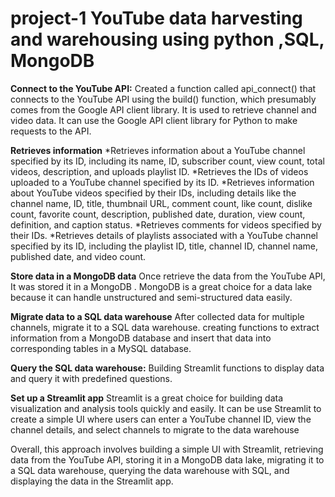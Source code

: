# project-1 YouTube data harvesting and warehousing using python ,SQL, MongoDB

**Connect to the YouTube API:**
 Created a function called api_connect() that connects to the YouTube API using the build() function, which presumably comes from the Google API client library. 
 It is used  to retrieve channel and video data. It can use the Google API client library for Python to make requests to the API.
 
 **Retrieves information** 
*Retrieves information about a YouTube channel specified by its ID, including its name, ID, subscriber count, view count, total videos, description, and uploads playlist ID.
*Retrieves the IDs of videos uploaded to a YouTube channel specified by its ID.
*Retrieves information about YouTube videos specified by their IDs, including details like the channel name, ID, title, thumbnail URL, comment count, like count, dislike count, favorite count, description, published date, duration, view count, definition, and caption status.
*Retrieves comments for videos specified by their IDs.
*Retrieves details of playlists associated with a YouTube channel specified by its ID, including the playlist ID, title, channel ID, channel name, published date, and video count.

**Store data in a MongoDB data** 
Once retrieve the data from the YouTube API, It was stored it in a MongoDB . MongoDB is a great choice for a data lake because it can handle unstructured and semi-structured data easily.

**Migrate data to a SQL data warehouse**
After collected data for multiple channels, migrate it to a SQL data warehouse.
creating functions to extract information from a MongoDB database and insert that data into corresponding tables in a MySQL database. 

**Query the SQL data warehouse:**
Building Streamlit functions to display data and query it with predefined questions.

**Set up a Streamlit app** 
Streamlit is a great choice for building data visualization and analysis tools quickly and easily. It can be use Streamlit to create a simple UI where users can enter a YouTube channel ID, view the channel details, and select channels to migrate to the data warehouse

Overall, this approach involves building a simple UI with Streamlit, retrieving data from the YouTube API, storing it in a MongoDB data lake, migrating it to a SQL data warehouse, querying the data warehouse with SQL, and displaying the data in the Streamlit app.





